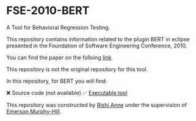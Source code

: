 # FSE-2010-BERT
 A Tool for Behavioral Regression Testing.

This repository contains information related to the plugin BERT in eclipse  presented in the Foundation of Software Engineering Conference, 2010.

You can find the paper on the folloing  [link](http://dl.acm.org/citation.cfm?doid=1882291.1882348).

This repository is not the original repository for this tool.

In this repository, for BERT you will find:

:x: Source code (not available)
:white_check_mark: [Executable tool](http://www.cc.gatech.edu/~wjin6/mypage/org.arktos.bertplugin_1.0.0.jar)

This repository was constructed by [Rishi Anne](https://github.com/rishielnino) under the supervision of [Emerson Murphy-Hill](https://github.com/CaptainEmerson).
